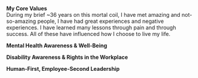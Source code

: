 <p>
<br />
<strong>My Core Values</strong>
<br />
During my brief ~36 years on this mortal coil, I have met amazing and not-so-amazing people, I have had great experiences and negative experiences. I have learned many lessons through pain and through success. All of these have influenced how I choose to live my life.
</p>
<p>
<strong>Mental Health Awareness & Well-Being</strong>
<br />

</p>
<p>
<strong>Disability Awareness & Rights in the Workplace</strong>
<br />

</p>
<p>
<strong>Human-First, Employee-Second Leadership</strong>
<br />
</p>
